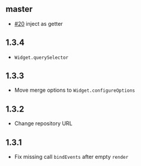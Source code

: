 ## master
* [#20](https://github.com/sham-ui/sham-ui/issues/20) inject as getter 

## 1.3.4
* `Widget.querySelector`

## 1.3.3
* Move merge options to `Widget.configureOptions`

## 1.3.2
* Change repository URL

## 1.3.1
* Fix missing call `bindEvents` after empty `render`